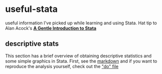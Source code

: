 # useful-stata
useful information I've picked up while learning and using Stata. Hat tip to Alan Acock's [**A Gentle Introduction to Stata**](https://www.stata.com/bookstore/gentle-introduction-to-stata)

## descriptive stats
This section has a brief overview of obtaining descriptive statistics and some simple graphics in Stata.  First, see the [markdown](https://github.com/JACKMCDONNELL/useful-stata/blob/master/descriptive%20stats.md) and if you want to reproduce the analysis yourself, check out the ["do" file](https://github.com/JACKMCDONNELL/useful-stata/blob/master/descriptive%20stats.do) 


